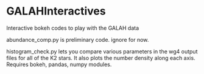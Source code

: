 # GALAHInteractives
Interactive bokeh codes to play with the GALAH data

abundance_comp.py is preliminary code. ignore for now. 

histogram_check.py lets you compare various parameters in the 
wg4 output files for all of the K2 stars. It also plots the 
number density along each axis. Requires bokeh, pandas, numpy modules. 

